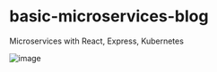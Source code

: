 # basic-microservices-blog
Microservices with React, Express, Kubernetes

![image](https://user-images.githubusercontent.com/1843299/164973936-3741d898-a686-4ba7-9bd4-fb6788ebb031.png)

